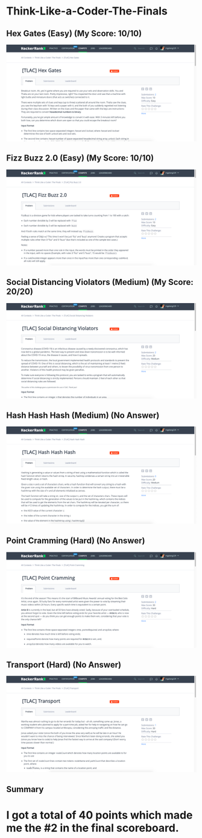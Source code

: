 # Think-Like-a-Coder-The-Finals
## Hex Gates (Easy) (My Score: 10/10)
![](1-easy.png)
## Fizz Buzz 2.0 (Easy) (My Score: 10/10)
![](2-easy.png)
## Social Distancing Violators (Medium) (My Score: 20/20)
![](3-medium.png)
## Hash Hash Hash (Medium) (No Answer)
![](4-medium.png)
## Point Cramming (Hard) (No Answer)
![](5-hard.png)
## Transport (Hard) (No Answer)
![](6-hard.png)
## Summary
# I got a total of 40 points which made me the #2 in the final scoreboard.
